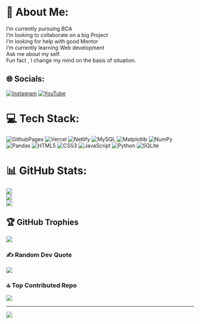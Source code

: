 # 💫 About Me:
 I’m currently pursuing BCA<br> I’m looking to collaborate on a big Project<br> I’m looking for help with good Mentor<br> I’m currently learning Web development<br> Ask me about my self.<br> Fun fact , I change my mind on the basis of situation.


## 🌐 Socials:
[![Instagram](https://img.shields.io/badge/Instagram-%23E4405F.svg?logo=Instagram&logoColor=white)](https://instagram.com/bickysharma_) [![YouTube](https://img.shields.io/badge/YouTube-%23FF0000.svg?logo=YouTube&logoColor=white)](https://youtube.com/@https://www.youtube.com/@inflicky) 

# 💻 Tech Stack:
![GithubPages](https://img.shields.io/badge/github%20pages-121013?style=for-the-badge&logo=github&logoColor=white) ![Vercel](https://img.shields.io/badge/vercel-%23000000.svg?style=for-the-badge&logo=vercel&logoColor=white) ![Netlify](https://img.shields.io/badge/netlify-%23000000.svg?style=for-the-badge&logo=netlify&logoColor=#00C7B7) ![MySQL](https://img.shields.io/badge/mysql-%2300000f.svg?style=for-the-badge&logo=mysql&logoColor=white) ![Matplotlib](https://img.shields.io/badge/Matplotlib-%23ffffff.svg?style=for-the-badge&logo=Matplotlib&logoColor=black) ![NumPy](https://img.shields.io/badge/numpy-%23013243.svg?style=for-the-badge&logo=numpy&logoColor=white) ![Pandas](https://img.shields.io/badge/pandas-%23150458.svg?style=for-the-badge&logo=pandas&logoColor=white) ![HTML5](https://img.shields.io/badge/html5-%23E34F26.svg?style=for-the-badge&logo=html5&logoColor=white) ![CSS3](https://img.shields.io/badge/css3-%231572B6.svg?style=for-the-badge&logo=css3&logoColor=white) ![JavaScript](https://img.shields.io/badge/javascript-%23323330.svg?style=for-the-badge&logo=javascript&logoColor=%23F7DF1E) ![Python](https://img.shields.io/badge/python-3670A0?style=for-the-badge&logo=python&logoColor=ffdd54) ![SQLite](https://img.shields.io/badge/sqlite-%2307405e.svg?style=for-the-badge&logo=sqlite&logoColor=white)
# 📊 GitHub Stats:
![](https://github-readme-stats.vercel.app/api?username=bickysrm&theme=radical&hide_border=false&include_all_commits=true&count_private=true)<br/>
![](https://github-readme-streak-stats.herokuapp.com/?user=bickysrm&theme=radical&hide_border=false)<br/>
![](https://github-readme-stats.vercel.app/api/top-langs/?username=bickysrm&theme=radical&hide_border=false&include_all_commits=true&count_private=true&layout=compact)

## 🏆 GitHub Trophies
![](https://github-profile-trophy.vercel.app/?username=bickysrm&theme=radical&no-frame=false&no-bg=true&margin-w=4)

### ✍️ Random Dev Quote
![](https://quotes-github-readme.vercel.app/api?type=horizontal&theme=radical)

### 🔝 Top Contributed Repo
![](https://github-contributor-stats.vercel.app/api?username=bickysrm&limit=5&theme=radical&combine_all_yearly_contributions=true)

---
[![](https://visitcount.itsvg.in/api?id=bickysrm&icon=0&color=0)](https://visitcount.itsvg.in)

<!-- Proudly created with GPRM ( https://gprm.itsvg.in ) -->
